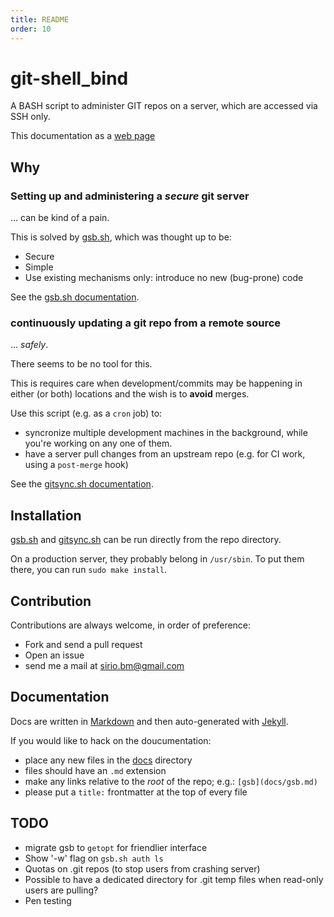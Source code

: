 ```yaml
---
title: README
order: 10
---
```


# git-shell_bind

A BASH script to administer GIT repos on a server, which are accessed via SSH only.

This documentation as a [web page](https://siriobalmelli.github.io/git-shell_bind/)

## Why

### Setting up and administering a *secure* git server

... can be kind of a pain.

This is solved by [gsb.sh](./gsb.sh), which was thought up to be:

-	Secure
-	Simple
-	Use existing mechanisms only: introduce no new (bug-prone) code

See the [gsb.sh documentation](docs/gsb.md).

### continuously updating a git repo from a remote source

... *safely*.

There seems to be no tool for this.

This is requires care when development/commits may be happening in either
	(or both) locations and the wish is to **avoid** merges.

Use this script (e.g. as a `cron` job) to:

-	syncronize multiple development machines in the background,
		while you're working on any one of them.
-	have a server pull changes from an upstream repo
		(e.g. for CI work, using a `post-merge` hook)

See the [gitsync.sh documentation](docs/gitsync.md).

## Installation

[gsb.sh](./gsb.sh) and [gitsync.sh](./gitsync.sh) can be run directly from
	the repo directory.

On a production server, they probably belong in `/usr/sbin`.
To put them there, you can run `sudo make install`.

## Contribution

Contributions are always welcome, in order of preference:

-	Fork and send a pull request
-	Open an issue
-	send me a mail at <sirio.bm@gmail.com>

## Documentation

Docs are written in [Markdown](https://daringfireball.net/projects/markdown/syntax)
	and then auto-generated with [Jekyll](https://jekyllrb.com/).

If you would like to hack on the doucumentation:

-	place any new files in the [docs](./docs) directory
-	files should have an `.md` extension
-	make any links relative to the *root* of the repo; e.g.: `[gsb](docs/gsb.md)`
-	please put a `title:` frontmatter at the top of every file

## TODO

- migrate gsb to `getopt` for friendlier interface
- Show '-w' flag on `gsb.sh auth ls`
- Quotas on .git repos (to stop users from crashing server)
- Possible to have a dedicated directory for .git temp files when read-only users
	are pulling?
- Pen testing
